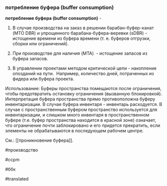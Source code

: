 ### потребление буфера (buffer consumption)

**потребление буфера (buffer consumption)** -

1. В случае производства на заказ в решении барабан-буфер-канат (MTO DBR) и упрощенного барабана-буфера-веревки (sDBR) - истощение времени из буфера времени (т. е. буферов отгрузки, сборки или ограничений).

2. При производстве для наличия (MTA)  - истощение запасов из буфера запасов.

3. В управлении проектами методом критической цепи - накопление опозданий на пути.  Например, количество дней, потраченных из фидера или буфера проекта.

Использование: Буферы пространства помещаются после ограничения, чтобы предотвратить остановку ограничения (вызванную блокировкой). Интерпретация буфера пространства прямо противоположна буферу инвентаризации. В случае буфера инвентаря - инвентарь расходуется. В случае с пространственным буфером пространство используется для инвентаризации, и слишком много инвентаря в пространственном буфере (т.е. буфер пространства находится в красной зоне) означает, что ограничение почти заблокировано и его придется прекратить, если элементы не обрабатываются в последующем рабочем центре.

См.: [[проникновение буфера]].

#производство

#ccpm

#ббк

#translated
